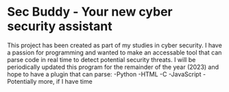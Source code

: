 # Sec Buddy - Your new cyber security assistant

This project has been created as part of my studies in cyber security. I have a passion for programming and wanted to make an accessable tool that can parse code in real time to detect potential security threats.
I will be periodically updated this program for the remainder of the year (2023) and hope to have a plugin that can parse:
-Python
-HTML
-C
-JavaScript
-Potentially more, if I have time